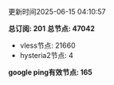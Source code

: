 更新时间2025-06-15 04:10:57

**总订阅: 201**
**总节点: 47042**
- vless节点: 21660
- hysteria2节点: 4

**google ping有效节点: 165**
